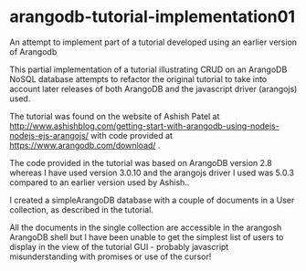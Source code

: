 # arangodb-tutorial-implementation01
An attempt to implement part of a tutorial developed using an earlier version of Arangodb

This partial implementation of a tutorial illustrating CRUD on an ArangoDB
NoSQL database attempts to refactor the original tutorial to take into account later
releases of both ArangoDB and the javascript driver (arangojs) used.

The tutorial was found on the website of Ashish Patel at
http://www.ashishblog.com/getting-start-with-arangodb-using-nodejs-nodejs-ejs-arangojs/ 
with code provided at https://www.arangodb.com/download/ .

The code provided in the tutorial was based on ArangoDB version 2.8 whereas I have used
version 3.0.10 and the arangojs driver I used was 5.0.3 compared to an earlier version 
used by Ashish..

I created a simpleArangoDB database with a couple of documents in a User collection, 
as described in the tutorial.

All the documents in the single collection are accessible in the arangosh ArangoDB shell 
but I have been unable to get the simplest list of users to display in the view of the 
tutorial GUI - probably javascript misunderstanding with promises or use of the cursor!

